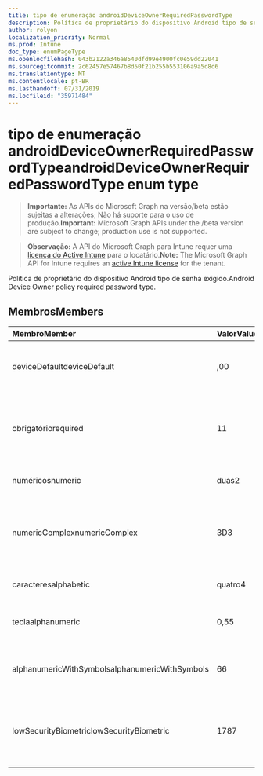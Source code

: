 ```yaml
---
title: tipo de enumeração androidDeviceOwnerRequiredPasswordType
description: Política de proprietário do dispositivo Android tipo de senha exigido.
author: rolyon
localization_priority: Normal
ms.prod: Intune
doc_type: enumPageType
ms.openlocfilehash: 043b2122a346a8540dfd99e4900fc0e59dd22041
ms.sourcegitcommit: 2c62457e57467b8d50f21b255b553106a9a5d8d6
ms.translationtype: MT
ms.contentlocale: pt-BR
ms.lasthandoff: 07/31/2019
ms.locfileid: "35971484"
---
```

# <a name="androiddeviceownerrequiredpasswordtype-enum-type"></a><span data-ttu-id="b85dd-103">tipo de enumeração androidDeviceOwnerRequiredPasswordType</span><span class="sxs-lookup"><span data-stu-id="b85dd-103">androidDeviceOwnerRequiredPasswordType enum type</span></span>

> <span data-ttu-id="b85dd-104">**Importante:** As APIs do Microsoft Graph na versão/beta estão sujeitas a alterações; Não há suporte para o uso de produção.</span><span class="sxs-lookup"><span data-stu-id="b85dd-104">**Important:** Microsoft Graph APIs under the /beta version are subject to change; production use is not supported.</span></span>

> <span data-ttu-id="b85dd-105">**Observação:** A API do Microsoft Graph para Intune requer uma [licença do Active Intune](https://go.microsoft.com/fwlink/?linkid=839381) para o locatário.</span><span class="sxs-lookup"><span data-stu-id="b85dd-105">**Note:** The Microsoft Graph API for Intune requires an [active Intune license](https://go.microsoft.com/fwlink/?linkid=839381) for the tenant.</span></span>

<span data-ttu-id="b85dd-106">Política de proprietário do dispositivo Android tipo de senha exigido.</span><span class="sxs-lookup"><span data-stu-id="b85dd-106">Android Device Owner policy required password type.</span></span>

## <a name="members"></a><span data-ttu-id="b85dd-107">Membros</span><span class="sxs-lookup"><span data-stu-id="b85dd-107">Members</span></span>
|<span data-ttu-id="b85dd-108">Membro</span><span class="sxs-lookup"><span data-stu-id="b85dd-108">Member</span></span>|<span data-ttu-id="b85dd-109">Valor</span><span class="sxs-lookup"><span data-stu-id="b85dd-109">Value</span></span>|<span data-ttu-id="b85dd-110">Descrição</span><span class="sxs-lookup"><span data-stu-id="b85dd-110">Description</span></span>|
|:---|:---|:---|
|<span data-ttu-id="b85dd-111">deviceDefault</span><span class="sxs-lookup"><span data-stu-id="b85dd-111">deviceDefault</span></span>|<span data-ttu-id="b85dd-112">,0</span><span class="sxs-lookup"><span data-stu-id="b85dd-112">0</span></span>|<span data-ttu-id="b85dd-113">Valor padrão do dispositivo, sem intenção.</span><span class="sxs-lookup"><span data-stu-id="b85dd-113">Device default value, no intent.</span></span>|
|<span data-ttu-id="b85dd-114">obrigatório</span><span class="sxs-lookup"><span data-stu-id="b85dd-114">required</span></span>|<span data-ttu-id="b85dd-115">1</span><span class="sxs-lookup"><span data-stu-id="b85dd-115">1</span></span>|<span data-ttu-id="b85dd-116">Deve haver uma senha definida, mas não há restrições no tipo.</span><span class="sxs-lookup"><span data-stu-id="b85dd-116">There must be a password set, but there are no restrictions on type.</span></span>|
|<span data-ttu-id="b85dd-117">numéricos</span><span class="sxs-lookup"><span data-stu-id="b85dd-117">numeric</span></span>|<span data-ttu-id="b85dd-118">duas</span><span class="sxs-lookup"><span data-stu-id="b85dd-118">2</span></span>|<span data-ttu-id="b85dd-119">Pelo menos numérico.</span><span class="sxs-lookup"><span data-stu-id="b85dd-119">At least numeric.</span></span>|
|<span data-ttu-id="b85dd-120">numericComplex</span><span class="sxs-lookup"><span data-stu-id="b85dd-120">numericComplex</span></span>|<span data-ttu-id="b85dd-121">3D</span><span class="sxs-lookup"><span data-stu-id="b85dd-121">3</span></span>|<span data-ttu-id="b85dd-122">Pelo menos numérico sem sequências de repetição ou ordenadas.</span><span class="sxs-lookup"><span data-stu-id="b85dd-122">At least numeric with no repeating or ordered sequences.</span></span>|
|<span data-ttu-id="b85dd-123">caracteres</span><span class="sxs-lookup"><span data-stu-id="b85dd-123">alphabetic</span></span>|<span data-ttu-id="b85dd-124">quatro</span><span class="sxs-lookup"><span data-stu-id="b85dd-124">4</span></span>|<span data-ttu-id="b85dd-125">Pelo menos a senha alfabética.</span><span class="sxs-lookup"><span data-stu-id="b85dd-125">At least alphabetic password.</span></span>|
|<span data-ttu-id="b85dd-126">tecla</span><span class="sxs-lookup"><span data-stu-id="b85dd-126">alphanumeric</span></span>|<span data-ttu-id="b85dd-127">0,5</span><span class="sxs-lookup"><span data-stu-id="b85dd-127">5</span></span>|<span data-ttu-id="b85dd-128">Pelo menos a senha alfanumérica</span><span class="sxs-lookup"><span data-stu-id="b85dd-128">At least alphanumeric password</span></span>|
|<span data-ttu-id="b85dd-129">alphanumericWithSymbols</span><span class="sxs-lookup"><span data-stu-id="b85dd-129">alphanumericWithSymbols</span></span>|<span data-ttu-id="b85dd-130">6</span><span class="sxs-lookup"><span data-stu-id="b85dd-130">6</span></span>|<span data-ttu-id="b85dd-131">Pelo menos alfanumérico com símbolos.</span><span class="sxs-lookup"><span data-stu-id="b85dd-131">At least alphanumeric with symbols.</span></span>|
|<span data-ttu-id="b85dd-132">lowSecurityBiometric</span><span class="sxs-lookup"><span data-stu-id="b85dd-132">lowSecurityBiometric</span></span>|<span data-ttu-id="b85dd-133">178</span><span class="sxs-lookup"><span data-stu-id="b85dd-133">7</span></span>|<span data-ttu-id="b85dd-134">Senha com base em Biometria de segurança baixa necessária.</span><span class="sxs-lookup"><span data-stu-id="b85dd-134">Low security biometrics based password required.</span></span>|





